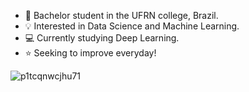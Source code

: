 - 👋 Bachelor student in the UFRN college, Brazil.
- 💡 Interested in Data Science and Machine Learning.
- 💻 Currently studying Deep Learning.
- ⭐ Seeking to improve everyday!


![p1tcqnwcjhu71](https://user-images.githubusercontent.com/93790854/186974045-2eea587b-4acc-4087-bbcd-17bff8df75e9.png)
